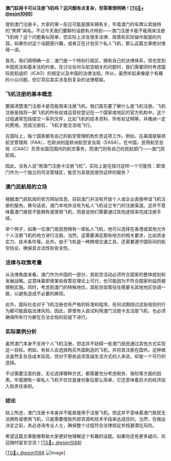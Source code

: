 **澳门註冊卡可以注册飞机吗？这问题有点复杂，但答案很明确！[[TG💪+ @esim1088](https://t.me/s/esim1088)]**

提到澳门注册卡，大家的第一反应可能是跟车辆有关，毕竟澳门的车牌以其独特的“黑牌”闻名。不过今天我们要聊的话题有点特别——澳门注册卡能不能用来注册飞机呢？这个问题看似简单，但实际上涉及很多法律、政策和实际操作层面的内容。如果你对这个话题感兴趣，或者正在计划买个私人飞机，那么这篇文章绝对值得一读。

首先，我们得明确一点：澳门是一个特别行政区，拥有自己的法律体系，但也受到中国宪法和基本法的约束。在讨论任何与航空相关的问题时，我们需要同时考虑国际民航组织（ICAO）的规定以及中国的法律法规。所以，虽然听起来像是个有趣的小众问题，但它背后其实涉及到复杂的法律框架。

### 飞机注册的基本概念

要搞清楚澳门注册卡是否能用来注册飞机，我们首先要了解什么是飞机注册。飞机注册是指将一架飞机的所有权或运营权登记在一个国家或地区的官方机构中。这个过程通常包括提交一系列文件，比如飞机的技术资料、所有权证明等，并缴纳一定的费用。完成注册后，飞机才能合法地飞行。

在国际上，每个国家都有自己的航空管理机构负责这项工作。例如，在美国是联邦航空管理局（FAA），在欧洲则是欧洲航空安全局（EASA）。在中国，民用航空总局（CAAC）负责全国范围内的航空事务，而澳门则有自己的民航部门——澳门民航局。

因此，当有人说“用澳门注册卡注册飞机”，实际上是在探讨这样一个可能性：即澳门作为一个独立的司法管辖区，能否为其居民提供这样的服务？

### 澳门民航局的立场

根据澳门民航局的官方网站信息，目前澳门并没有开放个人或企业直接申请飞机注册的服务。换句话说，澳门本地并没有为私人飞机设立专门的注册渠道。这并不意味着澳门居民不能拥有或使用飞机，而是说他们需要通过其他途径来完成注册手续。

举个例子，如果一位澳门居民想拥有一架私人飞机，他可以选择在香港或其他允许个人注册飞机的地方进行注册。当然，这需要满足那些地方的相关要求，比如资金实力、技术条件等。此外，由于飞机是一种跨境交通工具，还需要遵守国际间的航空协议，确保其合法性和安全性。

### 法律与政策考量

从法律角度来看，澳门作为中国的一部分，其航空活动必须符合国家的整体规划和发展战略。这意味着即使某些政策在理论上可行，也可能因为不符合国家利益而被限制实施。同时，考虑到澳门的特殊地位，其航空政策往往需要与其他地区协调一致，以避免造成不必要的麻烦。

此外，国际社会对于飞机注册也有严格的标准和程序。任何试图绕过这些规则的行为都可能面临法律风险。因此，即使有人尝试利用澳门注册卡去注册飞机，也必须确保所有行为都在合法合规的前提下进行。

### 实际案例分析

虽然澳门本身不支持个人飞机注册，但这并不妨碍一些澳门居民通过其他方式实现这一目标。例如，有些人会选择购买外国制造的飞机，并将其注册在国外。这种做法虽然复杂且成本较高，但对于那些追求高端生活方式的人来说，却是一个可行的选择。

不过需要注意的是，无论选择哪种方式，都需要充分考虑税务、保险等方面的因素。毕竟拥有一架私人飞机不仅仅是身份象征那么简单，它还意味着巨大的经济投入和责任承担。

### 结论

综上所述，澳门注册卡本身并不能直接用于注册飞机。但这并不意味着澳门居民无法拥有或使用飞机，只是需要借助外部资源和技术手段来达成目的。当然，在做出决定之前，务必咨询专业人士，确保整个过程符合法律规定并规避潜在风险。

希望这篇文章能够帮助大家更好地理解这个有趣的话题。如果你还有更多疑问，欢迎随时留言交流！[[TG💪+ @esim1088](https://t.me/s/esim1088)]

[[TG💪+ @esim1088](https://t.me/s/esim1088) ![Image](https://i.postimg.cc/4NQfJmqS/Snipaste-2025-05-13-00-14-12.png)]